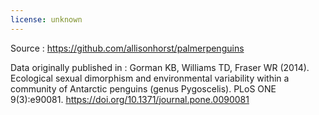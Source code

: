 ```yaml
---
license: unknown
---
```

Source : https://github.com/allisonhorst/palmerpenguins

Data originally published in :
Gorman KB, Williams TD, Fraser WR (2014). Ecological sexual dimorphism and environmental variability within a community of Antarctic penguins (genus Pygoscelis). PLoS ONE 9(3):e90081. https://doi.org/10.1371/journal.pone.0090081